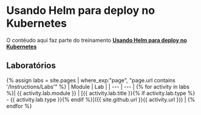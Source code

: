 # Usando Helm para deploy no Kubernetes

O contéudo aqui faz parte do treinamento **[Usando Helm para deploy no Kubernetes](https://www.udemy.com/course/usando-helm-para-deploy-no-kubernetes/)**

## Laboratórios

{% assign labs = site.pages | where_exp:"page", "page.url contains '/Instructions/Labs'" %}
| Module | Lab |
| --- | --- | 
{% for activity in labs  %}| {{ activity.lab.module }} | [{{ activity.lab.title }}{% if activity.lab.type %} - {{ activity.lab.type }}{% endif %}]({{ site.github.url }}{{ activity.url }}) |
{% endfor %}


